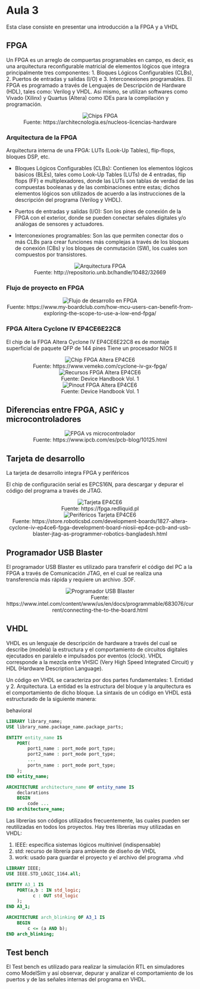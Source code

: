 <h1>Aula 3</h1>

Esta clase consiste en presentar una introducción a la FPGA y a VHDL

<h2>FPGA</h2>

Un FPGA es un arreglo de compuertas programables en campo, es decir, es una arquitectura reconfigurable matricial de elementos lógicos que integra principalmente tres componentes: 1. Bloques Lógicos Configurables (CLBs), 2. Puertos de entradas y salidas (I/O) e 3. Interconexiones programables. El FPGA es programado a través de Lenguajes de Descripción de Hardware (HDL), tales como: Verilog y VHDL. Así mismo, se utilizan softwares como Vivado (Xilinx) y Quartus (Altera) como IDEs para la compilación y programación.

<div align="center">
<img src="image-2.png" alt="Chips FPGA"/>
<br>
<figcaption>Fuente: https://architecnologia.es/nucleos-licencias-hardware</figcaption>
</div>

<h3>Arquitectura de la FPGA</h3>

Arquitectura interna de una FPGA: LUTs (Look-Up Tables), flip-flops, bloques DSP, etc.

- Bloques Lógicos Configurables (CLBs): Contienen los elementos lógicos básicos (BLEs), tales como Look-Up Tables (LUTs) de 4 entradas, flip flops (FF) e multiplexadores, donde las LUTs son tablas de verdad de las compuestas booleanas y de las combinaciones entre estas; dichos elementos lógicos son utilizados de acuerdo a las instrucciones de la descripción del programa (Verilog y VHDL).

- Puertos de entradas y salidas (I/O): Son los pines de conexión de la FPGA con el exterior, donde se pueden conectar señales digitales y/o análogas de sensores y actuadores.

- Interconexiones programables: Son las que permiten conectar dos o más CLBs para crear funciones más complejas a través de los bloques de conexión (CBs) y los bloques de conmutación (SW), los cuales son compuestos por transistores.

<div align="center">
<img src="image-1.png" alt="Arquitectura FPGA"/>
<br>
<figcaption>Fuente: http://repositorio.unb.br/handle/10482/32669</figcaption>
</div>

<h3>Flujo de proyecto en FPGA</h3>

<div align="center">
<img src="image-3.png" alt="Flujo de desarrollo en FPGA"/>
<br>
<figcaption>Fuente: https://www.my-boardclub.com/how-mcu-users-can-benefit-from-exploring-the-scope-to-use-a-low-end-fpga/</figcaption>
</div>

<h3>FPGA Altera Cyclone IV EP4CE6E22C8</h3>

El chip de la FPGA Altera Cyclone IV EP4CE6E22C8 es de montaje superficial de paquete QFP de 144 pines
Tiene un procesador NIOS II

<div align="center">
<img src="image-5.png" alt="Chip FPGA Altera EP4CE6"/>
<br>
<figcaption>Fuente: https://www.vemeko.com/cyclone-iv-gx-fpga/</figcaption>
</div>


<div align="center">
<img src="image-6.png" alt="Recursos FPGA Altera EP4CE6"/>
<br>
<figcaption>Fuente: Device Handbook Vol. 1</figcaption>
</div>


<div align="center">
<img src="image-7.png" alt="Pinout FPGA Altera EP4CE6"/>
<br>
<figcaption>Fuente: Device Handbook Vol. 1</figcaption>
</div>

<h2>Diferencias entre FPGA, ASIC y microcontroladores</h2>

<div align="center">
<img src="image-9.png" alt="FPGA vs microcontrolador"/>
<br>
<figcaption>Fuente: https://www.ipcb.com/es/pcb-blog/10125.html</figcaption>
</div>

<h2>Tarjeta de desarrollo</h2>

La tarjeta de desarrollo integra FPGA y periféricos

El chip de configuración serial es EPCS16N, para descargar y depurar el código del programa a través de JTAG.

<div align="center">
<img src="image.png" alt="Tarjeta EP4CE6"/>
<br>
<figcaption>Fuente: https://fpga.redliquid.pl</figcaption>
</div>

<div align="center">
<img src="image-8.png" alt="Periféricos Tarjeta EP4CE6"/>
<br>
<figcaption>Fuente: https://store.roboticsbd.com/development-boards/1827-altera-cyclone-iv-ep4ce6-fpga-development-board-niosii-ep4ce-pcb-and-usb-blaster-jtag-as-programmer-robotics-bangladesh.html</figcaption>
</div>

<h2>Programador USB Blaster</h2>

El programador USB Blaster es utilizado para transferir el código del PC a la FPGA a través de Comunicación JTAG, en el cual se realiza una transferencia más rápida y requiere un archivo .SOF.

<div align="center">
<img src="image-4.png" alt="Programador USB Blaster"/>
<br>
<figcaption>Fuente: https://www.intel.com/content/www/us/en/docs/programmable/683076/current/connecting-the-to-the-board.html</figcaption>
</div>

<h2>VHDL</h2>

VHDL es un lenguaje de descripción de hardware a través del cual se describe (modela) la estructura y el comportamiento de circuitos digitales ejecutados en paralelo e impulsados por eventos (clock). VHDL corresponde a la mezcla entre VHSIC (Very High Speed Integrated Circuit) y HDL (Hardware Description Language).

Un código en VHDL se caracteriza por dos partes fundamentales: 1. Entidad y 2. Arquitectura. La entidad es la estructura del bloque y la arquitectura es el comportamiento de dicho bloque. La sintaxis de un código en VHDL está estructurado de la siguiente manera:

behavioral

```vhdl
LIBRARY library_name;
USE library_name.package_name.package_parts;

ENTITY entity_name IS
    PORT(
        port1_name : port_mode port_type;
        port2_name : port_mode port_type;
        ...
        portn_name : port_mode port_type;
    );
END entity_name;

ARCHITECTURE architecture_name OF entity_name IS
    declarations
    BEGIN
        code ...
END architecture_name;
```

Las librerías son códigos utilizados frecuentemente, las cuales pueden ser reutilizadas en todos los proyectos. Hay tres librerías muy utilizadas en VHDL:

1. IEEE: específica sistemas lógicos multinivel (indispensable)
2. std: recurso de librería para ambiente de diseño de VHDL
3. work: usado para guardar el proyecto y el archivo del programa .vhd 

```vhdl
LIBRARY IEEE;
USE IEEE.STD_LOGIC_1164.all;

ENTITY A3_1 IS
	PORT(a,b : IN std_logic;
		  c : OUT std_logic
	);	  
END A3_1;

ARCHITECTURE arch_blinking OF A3_1 IS
	BEGIN
	    c <= (a AND b);
END arch_blinking;
```

<h2>Test bench</h2>

El Test bench es utilizado para realizar la simulación RTL en simuladores como ModelSim y así observar, depurar y analizar el comportamiento de los puertos y de las señales internas del programa en VHDL.

